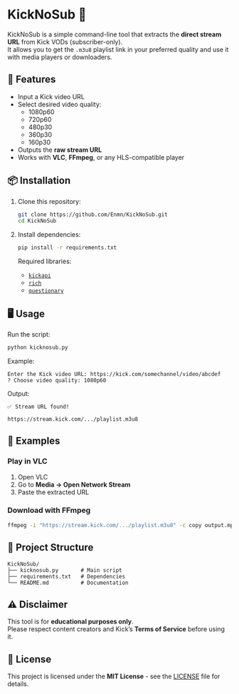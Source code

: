 # KickNoSub 🎥

KickNoSub is a simple command-line tool that extracts the **direct stream URL** from Kick VODs (subscriber-only).  
It allows you to get the `.m3u8` playlist link in your preferred quality and use it with media players or downloaders.  

## 🚀 Features
- Input a Kick video URL  
- Select desired video quality:  
  - 1080p60  
  - 720p60  
  - 480p30  
  - 360p30  
  - 160p30  
- Outputs the **raw stream URL**  
- Works with **VLC**, **FFmpeg**, or any HLS-compatible player  

## 📦 Installation

1. Clone this repository:
   ```bash
   git clone https://github.com/Enmn/KickNoSub.git
   cd KickNoSub
   ```

2. Install dependencies:
   ```bash
   pip install -r requirements.txt
   ```

   Required libraries:
   - [`kickapi`](https://pypi.org/project/kickapi/)  
   - [`rich`](https://pypi.org/project/rich/)  
   - [`questionary`](https://pypi.org/project/questionary/)  

## 🖥️ Usage

Run the script:
```bash
python kicknosub.py
```

Example:
```
Enter the Kick video URL: https://kick.com/somechannel/video/abcdef
? Choose video quality: 1080p60
```

Output:
```
✅ Stream URL found!

https://stream.kick.com/.../playlist.m3u8
```

## 🎯 Examples

### Play in VLC
1. Open VLC  
2. Go to **Media → Open Network Stream**  
3. Paste the extracted URL  

### Download with FFmpeg
```bash
ffmpeg -i "https://stream.kick.com/.../playlist.m3u8" -c copy output.mp4
```

## 📂 Project Structure
```
KickNoSub/
├── kicknosub.py       # Main script
├── requirements.txt   # Dependencies
└── README.md          # Documentation
```

## ⚠️ Disclaimer
This tool is for **educational purposes only**.  
Please respect content creators and Kick’s **Terms of Service** before using it.  

## 📜 License
This project is licensed under the **MIT License** - see the [LICENSE](LICENSE) file for details.